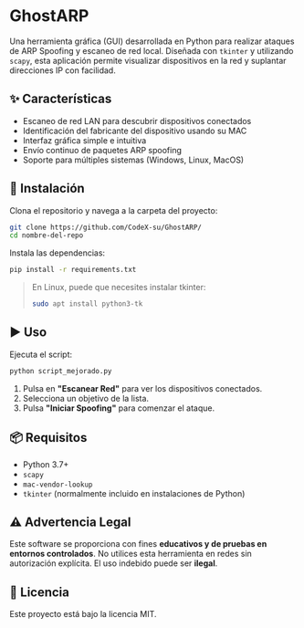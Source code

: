 # GhostARP

Una herramienta gráfica (GUI) desarrollada en Python para realizar ataques de ARP Spoofing y escaneo de red local. Diseñada con `tkinter` y utilizando `scapy`, esta aplicación permite visualizar dispositivos en la red y suplantar direcciones IP con facilidad.

## ✨ Características

- Escaneo de red LAN para descubrir dispositivos conectados
- Identificación del fabricante del dispositivo usando su MAC
- Interfaz gráfica simple e intuitiva
- Envío continuo de paquetes ARP spoofing
- Soporte para múltiples sistemas (Windows, Linux, MacOS)


## 🚀 Instalación

Clona el repositorio y navega a la carpeta del proyecto:

```bash
git clone https://github.com/CodeX-su/GhostARP/
cd nombre-del-repo
```

Instala las dependencias:

```bash
pip install -r requirements.txt
```

> En Linux, puede que necesites instalar tkinter:
>
> ```bash
> sudo apt install python3-tk
> ```

## ▶️ Uso

Ejecuta el script:

```bash
python script_mejorado.py
```

1. Pulsa en **"Escanear Red"** para ver los dispositivos conectados.
2. Selecciona un objetivo de la lista.
3. Pulsa **"Iniciar Spoofing"** para comenzar el ataque.

## 📦 Requisitos

- Python 3.7+
- `scapy`
- `mac-vendor-lookup`
- `tkinter` (normalmente incluido en instalaciones de Python)

## ⚠️ Advertencia Legal

Este software se proporciona con fines **educativos y de pruebas en entornos controlados**. No utilices esta herramienta en redes sin autorización explícita. El uso indebido puede ser **ilegal**.

## 📄 Licencia

Este proyecto está bajo la licencia MIT.
